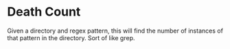 # Death Count

Given a directory and regex pattern, this will find the number of instances of
that pattern in the directory. Sort of like grep.
